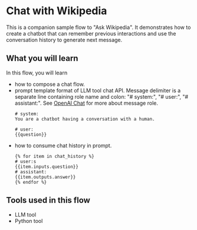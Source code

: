 # Chat with Wikipedia

This is a companion sample flow to "Ask Wikipedia". It demonstrates how to create a chatbot that can remember previous interactions and use the conversation history to generate next message.

## What you will learn

In this flow, you will learn
- how to compose a chat flow.
- prompt template format of LLM tool chat API. Message delimiter is a separate line containing role name and colon: "# system:", "# user:", "# assistant:".
See <a href="https://platform.openai.com/docs/api-reference/chat/create#chat/create-role" target="_blank">OpenAI Chat</a> for more about message role.
    ```jinja
    # system:
    You are a chatbot having a conversation with a human.

    # user:
    {{question}}
    ```
- how to consume chat history in prompt.
    ```jinja
    {% for item in chat_history %}
    # user:s
    {{item.inputs.question}}
    # assistant:
    {{item.outputs.answer}}
    {% endfor %}
    ```

## Tools used in this flow
- LLM tool
- Python tool
